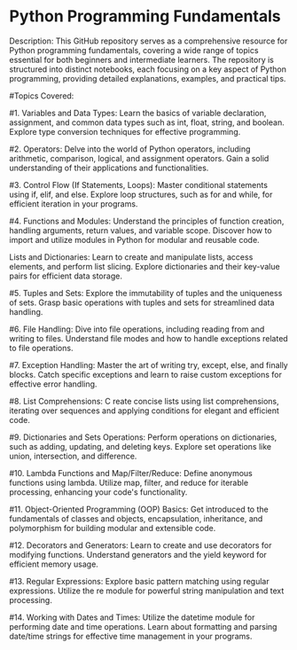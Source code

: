 # Python Programming Fundamentals

Description:
This GitHub repository serves as a comprehensive resource for Python programming fundamentals, covering a wide range of topics essential for both beginners and intermediate learners. The repository is structured into distinct notebooks, each focusing on a key aspect of Python programming, providing detailed explanations, examples, and practical tips.

#Topics Covered:

#1. Variables and Data Types: 
Learn the basics of variable declaration, assignment, and common data types such as int, float, string, and boolean. Explore type conversion techniques for effective programming.

#2. Operators: 
Delve into the world of Python operators, including arithmetic, comparison, logical, and assignment operators. Gain a solid understanding of their applications and functionalities.

#3. Control Flow (If Statements, Loops): 
Master conditional statements using if, elif, and else. Explore loop structures, such as for and while, for efficient iteration in your programs.

#4. Functions and Modules: 
Understand the principles of function creation, handling arguments, return values, and variable scope. Discover how to import and utilize modules in Python for modular and reusable code.

Lists and Dictionaries: 
Learn to create and manipulate lists, access elements, and perform list slicing. Explore dictionaries and their key-value pairs for efficient data storage.

#5. Tuples and Sets: 
Explore the immutability of tuples and the uniqueness of sets. Grasp basic operations with tuples and sets for streamlined data handling.

#6. File Handling: 
Dive into file operations, including reading from and writing to files. Understand file modes and how to handle exceptions related to file operations.

#7. Exception Handling: 
Master the art of writing try, except, else, and finally blocks. Catch specific exceptions and learn to raise custom exceptions for effective error handling.

#8. List Comprehensions: C
reate concise lists using list comprehensions, iterating over sequences and applying conditions for elegant and efficient code.

#9. Dictionaries and Sets Operations: 
Perform operations on dictionaries, such as adding, updating, and deleting keys. Explore set operations like union, intersection, and difference.

#10. Lambda Functions and Map/Filter/Reduce:
Define anonymous functions using lambda. Utilize map, filter, and reduce for iterable processing, enhancing your code's functionality.

#11. Object-Oriented Programming (OOP) Basics:
Get introduced to the fundamentals of classes and objects, encapsulation, inheritance, and polymorphism for building modular and extensible code.

#12. Decorators and Generators: 
Learn to create and use decorators for modifying functions. Understand generators and the yield keyword for efficient memory usage.

#13. Regular Expressions: 
Explore basic pattern matching using regular expressions. Utilize the re module for powerful string manipulation and text processing.

#14. Working with Dates and Times: 
Utilize the datetime module for performing date and time operations. Learn about formatting and parsing date/time strings for effective time management in your programs.
